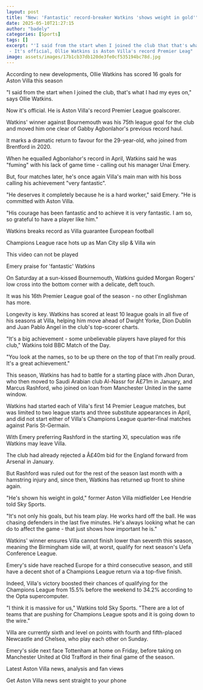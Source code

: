 ```yaml
---
layout: post
title: "New: 'Fantastic' record-breaker Watkins 'shows weight in gold'"
date: 2025-05-10T21:27:15
author: "badely"
categories: [Sports]
tags: []
excerpt: "'I said from the start when I joined the club that that's what I had my eyes on.'
 - It's official, Ollie Watkins is Aston Villa's record Premier Leag"
image: assets/images/17b1cb37db120de3fe0cf535194bc78d.jpg
---
```


According to new developments, Ollie Watkins has scored 16 goals for Aston Villa this season

"I said from the start when I joined the club, that's what I had my eyes on," says Ollie Watkins.

Now it's official. He is Aston Villa's record Premier League goalscorer.

Watkins' winner against Bournemouth was his 75th league goal for the club and moved him one clear of Gabby Agbonlahor's previous record haul.

It marks a dramatic return to favour for the 29-year-old, who joined from Brentford in 2020.

When he equalled Agbonlahor's record in April, Watkins said he was "fuming" with his lack of game time - calling out his manager Unai Emery.

But, four matches later, he's once again Villa's main man with his boss calling his achievement "very fantastic".

"He deserves it completely because he is a hard worker," said Emery. "He is committed with Aston Villa.

"His courage has been fantastic and to achieve it is very fantastic. I am so, so grateful to have a player like him."

Watkins breaks record as Villa guarantee European football

Champions League race hots up as Man City slip & Villa win

This video can not be played

Emery praise for 'fantastic' Watkins

On Saturday at a sun-kissed Bournemouth, Watkins guided Morgan Rogers' low cross into the bottom corner with a delicate, deft touch.

It was his 16th Premier League goal of the season - no other Englishman has more.

Longevity is key. Watkins has scored at least 10 league goals in all five of his seasons at Villa, helping him move ahead of Dwight Yorke, Dion Dublin and Juan Pablo Angel in the club's top-scorer charts.

"It's a big achievement - some unbelievable players have played for this club," Watkins told BBC Match of the Day. 

"You look at the names, so to be up there on the top of that I'm really proud. It's a great achievement."

This season, Watkins has had to battle for a starting place with Jhon Duran, who then moved to Saudi Arabian club Al-Nassr for Â£71m in January, and Marcus Rashford, who joined on loan from Manchester United in the same window.

Watkins had started each of Villa's first 14 Premier League matches, but was limited to two league starts and three substitute appearances in April, and did not start either of Villa's Champions League quarter-final matches against Paris St-Germain.

With Emery preferring Rashford in the starting XI, speculation was rife Watkins may leave Villa.

The club had already rejected a Â£40m bid for the England forward from Arsenal in January.

But Rashford was ruled out for the rest of the season last month with a hamstring injury and, since then, Watkins has returned up front to shine again.

"He's shown his weight in gold," former Aston Villa midfielder Lee Hendrie told Sky Sports. 

"It's not only his goals, but his team play. He works hard off the ball. He was chasing defenders in the last five minutes. He's always looking what he can do to affect the game - that just shows how important he is."

Watkins' winner ensures Villa cannot finish lower than seventh this season, meaning the Birmingham side will, at worst, qualify for next season's Uefa Conference League.

Emery's side have reached Europe for a third consecutive season, and still have a decent shot of a Champions League return via a top-five finish.

Indeed, Villa's victory boosted their chances of qualifying for the Champions League from 15.5% before the weekend to 34.2% according to the Opta supercomputer.

"I think it is massive for us," Watkins told Sky Sports. "There are a lot of teams that are pushing for Champions League spots and it is going down to the wire."

Villa are currently sixth and level on points with fourth and fifth-placed Newcastle and Chelsea, who play each other on Sunday.

Emery's side next face Tottenham at home on Friday, before taking on Manchester United at Old Trafford in their final game of the season.

Latest Aston Villa news, analysis and fan views

Get Aston Villa news sent straight to your phone

